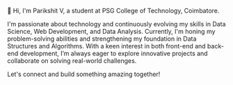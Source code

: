 👋 Hi, I'm Parikshit V, a student at PSG College of Technology, Coimbatore.

I'm passionate about technology and continuously evolving my skills in Data Science, Web Development, and Data Analysis. Currently, I'm honing my problem-solving abilities and strengthening my foundation in Data Structures and Algorithms. With a keen interest in both front-end and back-end development, I’m always eager to explore innovative projects and collaborate on solving real-world challenges.

Let's connect and build something amazing together!
<!---
Parikshit-0210/Parikshit-0210 is a ✨ special ✨ repository because its `README.md` (this file) appears on your GitHub profile.
You can click the Preview link to take a look at your changes.
--->
